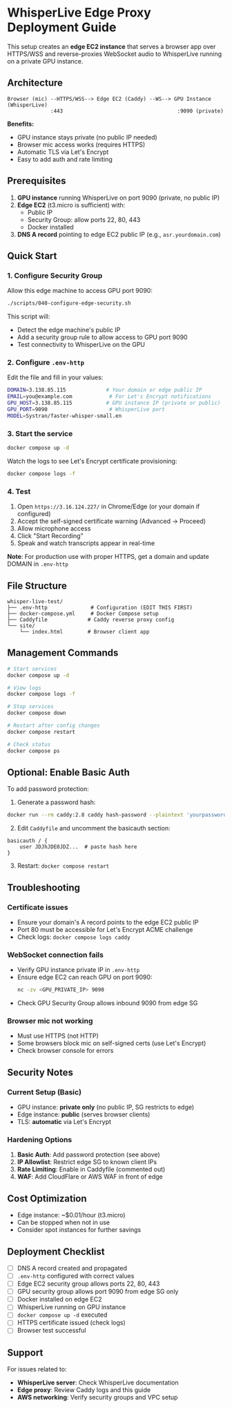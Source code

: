 # WhisperLive Edge Proxy Deployment Guide

This setup creates an **edge EC2 instance** that serves a browser app over HTTPS/WSS and reverse-proxies WebSocket audio to WhisperLive running on a private GPU instance.

## Architecture

```
Browser (mic) --HTTPS/WSS--> Edge EC2 (Caddy) --WS--> GPU Instance (WhisperLive)
              :443                                     :9090 (private)
```

**Benefits:**
- GPU instance stays private (no public IP needed)
- Browser mic access works (requires HTTPS)
- Automatic TLS via Let's Encrypt
- Easy to add auth and rate limiting

## Prerequisites

1. **GPU instance** running WhisperLive on port 9090 (private, no public IP)
2. **Edge EC2** (t3.micro is sufficient) with:
   - Public IP
   - Security Group: allow ports 22, 80, 443
   - Docker installed
3. **DNS A record** pointing to edge EC2 public IP (e.g., `asr.yourdomain.com`)

## Quick Start

### 1. Configure Security Group

Allow this edge machine to access GPU port 9090:

```bash
./scripts/040-configure-edge-security.sh
```

This script will:
- Detect the edge machine's public IP
- Add a security group rule to allow access to GPU port 9090
- Test connectivity to WhisperLive on the GPU

### 2. Configure `.env-http`

Edit the file and fill in your values:

```bash
DOMAIN=3.138.85.115             # Your domain or edge public IP
EMAIL=you@example.com            # For Let's Encrypt notifications
GPU_HOST=3.138.85.115           # GPU instance IP (private or public)
GPU_PORT=9090                    # WhisperLive port
MODEL=Systran/faster-whisper-small.en
```

### 3. Start the service

```bash
docker compose up -d
```

Watch the logs to see Let's Encrypt certificate provisioning:

```bash
docker compose logs -f
```

### 4. Test

1. Open `https://3.16.124.227/` in Chrome/Edge (or your domain if configured)
2. Accept the self-signed certificate warning (Advanced → Proceed)
3. Allow microphone access
4. Click "Start Recording"
5. Speak and watch transcripts appear in real-time

**Note**: For production use with proper HTTPS, get a domain and update DOMAIN in `.env-http`

## File Structure

```
whisper-live-test/
├── .env-http              # Configuration (EDIT THIS FIRST)
├── docker-compose.yml     # Docker Compose setup
├── Caddyfile             # Caddy reverse proxy config
└── site/
    └── index.html        # Browser client app
```

## Management Commands

```bash
# Start services
docker compose up -d

# View logs
docker compose logs -f

# Stop services
docker compose down

# Restart after config changes
docker compose restart

# Check status
docker compose ps
```

## Optional: Enable Basic Auth

To add password protection:

1. Generate a password hash:

```bash
docker run --rm caddy:2.8 caddy hash-password --plaintext 'yourpassword'
```

2. Edit `Caddyfile` and uncomment the basicauth section:

```caddy
basicauth / {
    user JDJhJDE0JDZ...  # paste hash here
}
```

3. Restart: `docker compose restart`

## Troubleshooting

### Certificate issues

- Ensure your domain's A record points to the edge EC2 public IP
- Port 80 must be accessible for Let's Encrypt ACME challenge
- Check logs: `docker compose logs caddy`

### WebSocket connection fails

- Verify GPU instance private IP in `.env-http`
- Ensure edge EC2 can reach GPU on port 9090:
  ```bash
  nc -zv <GPU_PRIVATE_IP> 9090
  ```
- Check GPU Security Group allows inbound 9090 from edge SG

### Browser mic not working

- Must use HTTPS (not HTTP)
- Some browsers block mic on self-signed certs (use Let's Encrypt)
- Check browser console for errors

## Security Notes

### Current Setup (Basic)
- GPU instance: **private only** (no public IP, SG restricts to edge)
- Edge instance: **public** (serves browser clients)
- TLS: **automatic** via Let's Encrypt

### Hardening Options
1. **Basic Auth**: Add password protection (see above)
2. **IP Allowlist**: Restrict edge SG to known client IPs
3. **Rate Limiting**: Enable in Caddyfile (commented out)
4. **WAF**: Add CloudFlare or AWS WAF in front of edge

## Cost Optimization

- Edge instance: ~$0.01/hour (t3.micro)
- Can be stopped when not in use
- Consider spot instances for further savings

## Deployment Checklist

- [ ] DNS A record created and propagated
- [ ] `.env-http` configured with correct values
- [ ] Edge EC2 security group allows ports 22, 80, 443
- [ ] GPU security group allows port 9090 from edge SG only
- [ ] Docker installed on edge EC2
- [ ] WhisperLive running on GPU instance
- [ ] `docker compose up -d` executed
- [ ] HTTPS certificate issued (check logs)
- [ ] Browser test successful

## Support

For issues related to:
- **WhisperLive server**: Check WhisperLive documentation
- **Edge proxy**: Review Caddy logs and this guide
- **AWS networking**: Verify security groups and VPC setup
